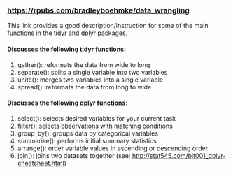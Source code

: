 ### https://rpubs.com/bradleyboehmke/data_wrangling
This link provides a good description/instruction for some of the main functions in the tidyr and dplyr packages. 
#### Discusses the following tidyr functions:
1. gather(): reformats the data from wide to long 
2. separate(): splits a single variable into two variables
3. unite(): merges two variables into a single variable
4. spread(): reformats the data from long to wide

#### Discusses the following dplyr functions: 
1. select(): selects desired variables for your current task
2. filter(): selects observations with matching conditions
3. group_by(): groups data by categorical variables
4. summarise(): performs initial summary statistics
5. arrange(): order variable values in ascending or descending order
6. join(): joins two datasets together (see: http://stat545.com/bit001_dplyr-cheatsheet.html)

